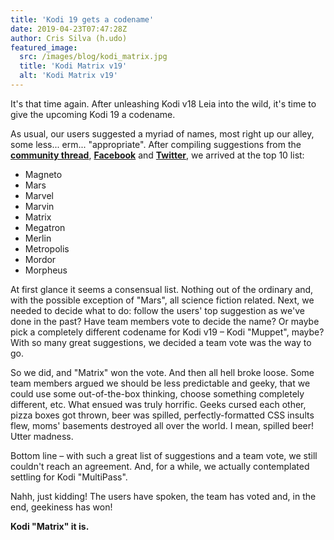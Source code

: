 ```yaml
---
title: 'Kodi 19 gets a codename'
date: 2019-04-23T07:47:28Z
author: Cris Silva (h.udo)
featured_image:
  src: /images/blog/kodi_matrix.jpg
  title: 'Kodi Matrix v19'
  alt: 'Kodi Matrix v19'
---
```

It's that time again. After unleashing Kodi v18 Leia into the wild, it's time to give the upcoming Kodi 19 a codename.

 As usual, our users suggested a myriad of names, most right up our alley, some less... erm... "appropriate". After compiling suggestions from the **[community thread](https://forum.kodi.tv/showthread.php?tid=330506)**, **[Facebook](https://www.facebook.com/XBMC/posts/10155678872106641)** and **[Twitter](https://twitter.com/KodiTV/status/1051454892571807744)**, we arrived at the top 10 list:

 
 * Magneto
 * Mars
 * Marvel
 * Marvin
 * Matrix
 * Megatron
 * Merlin
 * Metropolis
 * Mordor
 * Morpheus
 
 At first glance it seems a consensual list. Nothing out of the ordinary and, with the possible exception of "Mars", all science fiction related. Next, we needed to decide what to do: follow the users' top suggestion as we've done in the past? Have team members vote to decide the name? Or maybe pick a completely different codename for Kodi v19 – Kodi "Muppet", maybe? With so many great suggestions, we decided a team vote was the way to go.

 So we did, and "Matrix" won the vote. And then all hell broke loose. Some team members argued we should be less predictable and geeky, that we could use some out-of-the-box thinking, choose something completely different, etc. What ensued was truly horrific. Geeks cursed each other, pizza boxes got thrown, beer was spilled, perfectly-formatted CSS insults flew, moms' basements destroyed all over the world. I mean, spilled beer! Utter madness.

 Bottom line – with such a great list of suggestions and a team vote, we still couldn't reach an agreement. And, for a while, we actually contemplated settling for Kodi "MultiPass".

 Nahh, just kidding! The users have spoken, the team has voted and, in the end, geekiness has won!

 **Kodi "Matrix" it is.**

 
